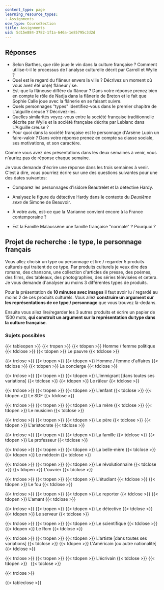 ```yaml
---
content_type: page
learning_resource_types:
- Assignments
ocw_type: CourseSection
title: Assignments
uid: 5d15e884-3782-1f1a-646a-1e85795c3d2d
---
```


Réponses
--------

*   Selon Barthes, que rôle joue le vin dans la culture française ? Comment utilise-t-il le processus de l'analyse culturelle décrit par Carroll et Wylie ?
*   Quel est le regard du flâneur envers la ville ? Décrivez un moment où vous avez été un(e) flâneur / se.
*   Est-que la flâneuse diffère du flâneur ? Dans votre réponse prenez bien en compte le rôle de Nadja dans la flânerie de Breton et le fait que Sophie Calle joue avec la flânerie en se faisant suivre.
*   Quels personnages "types" identifiez-vous dans le premier chapitre de L'aiguille creuse ? Décrivez-les.
*   Quelles similarités voyez-vous entre la société française traditionnelle décrite par Wylie et la société française décrite par Leblanc dans L'Aiguille creuse ?
*   Pour quoi dans la société française est le personnage d'Arsène Lupin un faire-valoir ? Dans votre réponse prenez en compte sa classe sociale, ses motivations, et son caractère.

Comme vous avez des présentations dans les deux semaines à venir, vous n'auriez pas de réponse chaque semaine.

Je vous demande d'écrire une réponse dans les trois semaines à venir. C'est à dire, vous pourriez écrire sur une des questions suivantes pour une des dates suivantes:

*   Comparez les personnages d'Isidore Beautrelet et la détective Hardy.
*   Analysez le figure du détective Hardy dans le contexte du _Deuxième sexe_ de Simone de Beauvoir.
*   À votre avis, est-ce que la Marianne convient encore à la France contemporaine ?

*   Est la Famille Malaussène une famille française "normale" ? Pourquoi ?

Projet de recherche : le type, le personnage français
-----------------------------------------------------

Vous allez choisir un type ou personnage et lire / regarder 5 produits culturels qui traitent de ce type. Par produits culturels je veux dire des romans, des chansons, une collection d'articles de presse, des poèmes, des films, des tableaux, des photographies, des séries télévisées et cetera. Je vous demande d'analyser au moins 3 différentes types de produits.

Pour la présentation de **10 minutes avec images** il faut avoir lu / regardé au moins 2 de ces produits culturels. Vous allez **construire un argument sur les représentations de ce type / personnage** que vous trouvez là-dedans.

Ensuite vous allez lire/regarder les 3 autres produits et écrire un papier de 1500 mots, **qui construit un argument sur la représentation du type dans la culture française**.

### Sujets possibles

{{< tableopen >}}
{{< tropen >}}
{{< tdopen >}}
Homme / femme politique
{{< tdclose >}}
{{< tdopen >}}
Le pauvre
{{< tdclose >}}

{{< trclose >}}
{{< tropen >}}
{{< tdopen >}}
Homme / femme d'affaires
{{< tdclose >}}
{{< tdopen >}}
La concierge
{{< tdclose >}}

{{< trclose >}}
{{< tropen >}}
{{< tdopen >}}
L'immigrant \[dans toutes ses variations\]
{{< tdclose >}}
{{< tdopen >}}
Le râleur
{{< tdclose >}}

{{< trclose >}}
{{< tropen >}}
{{< tdopen >}}
L'enfant
{{< tdclose >}}
{{< tdopen >}}
Le SDF
{{< tdclose >}}

{{< trclose >}}
{{< tropen >}}
{{< tdopen >}}
La mère
{{< tdclose >}}
{{< tdopen >}}
Le musicien
{{< tdclose >}}

{{< trclose >}}
{{< tropen >}}
{{< tdopen >}}
Le père
{{< tdclose >}}
{{< tdopen >}}
L'aristocrate
{{< tdclose >}}

{{< trclose >}}
{{< tropen >}}
{{< tdopen >}}
La famille
{{< tdclose >}}
{{< tdopen >}}
Le professeur
{{< tdclose >}}

{{< trclose >}}
{{< tropen >}}
{{< tdopen >}}
La belle-mère
{{< tdclose >}}
{{< tdopen >}}
Le médecin
{{< tdclose >}}

{{< trclose >}}
{{< tropen >}}
{{< tdopen >}}
Le révolutionnaire
{{< tdclose >}}
{{< tdopen >}}
L'ouvrier
{{< tdclose >}}

{{< trclose >}}
{{< tropen >}}
{{< tdopen >}}
L'étudiant
{{< tdclose >}}
{{< tdopen >}}
Le fou
{{< tdclose >}}

{{< trclose >}}
{{< tropen >}}
{{< tdopen >}}
Le reporter
{{< tdclose >}}
{{< tdopen >}}
L'amant
{{< tdclose >}}

{{< trclose >}}
{{< tropen >}}
{{< tdopen >}}
Le détective
{{< tdclose >}}
{{< tdopen >}}
Le serveur
{{< tdclose >}}

{{< trclose >}}
{{< tropen >}}
{{< tdopen >}}
Le scientifique
{{< tdclose >}}
{{< tdopen >}}
Le Rom
{{< tdclose >}}

{{< trclose >}}
{{< tropen >}}
{{< tdopen >}}
L'artiste \[dans toutes ses variations\]
{{< tdclose >}}
{{< tdopen >}}
L'Américain \[ou autre nationalité\]
{{< tdclose >}}

{{< trclose >}}
{{< tropen >}}
{{< tdopen >}}
L'écrivain
{{< tdclose >}}
{{< tdopen >}}
 
{{< tdclose >}}

{{< trclose >}}

{{< tableclose >}}